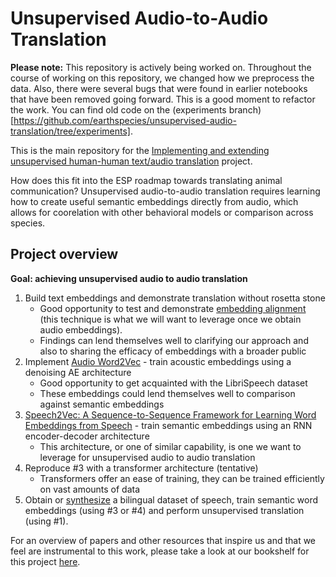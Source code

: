 # Unsupervised Audio-to-Audio Translation

**Please note:** This repository is actively being worked on. Throughout the course of working on this repository, we changed how we preprocess the data. Also, there were several bugs that were found in earlier notebooks that have been removed going forward. This is a good moment to refactor the work. You can find old code on the (experiments branch)[https://github.com/earthspecies/unsupervised-audio-translation/tree/experiments].

This is the main repository for the [Implementing and extending unsupervised human-human text/audio translation](https://github.com/orgs/earthspecies/projects/4) project.

How does this fit into the ESP roadmap towards translating animal communication? Unsupervised audio-to-audio translation requires learning how to create useful semantic embeddings directly from audio, which allows for coorelation with other behavioral models or comparison across species.

## Project overview

**Goal: achieving unsupervised audio to audio translation**

1. Build text embeddings and demonstrate translation without rosetta stone
    * Good opportunity to test and demonstrate [embedding alignment](https://arxiv.org/abs/1805.06297) (this technique is what we will want to leverage once we obtain audio embeddings).
    * Findings can lend themselves well to clarifying our approach and also to sharing the efficacy of embeddings with a broader public
2. Implement [Audio Word2Vec](https://arxiv.org/abs/1603.00982) - train acoustic embeddings using a denoising AE architecture
    * Good opportunity to get acquainted with the LibriSpeech dataset
    * These embeddings could lend themselves well to comparison against semantic embeddings
3. [Speech2Vec: A Sequence-to-Sequence Framework for Learning Word Embeddings from Speech](https://arxiv.org/abs/1803.08976) - train semantic embeddings using an RNN encoder-decoder architecture
    * This architecture, or one of similar capability, is one we want to leverage for unsupervised audio to audio translation
4. Reproduce #3 with a transformer architecture (tentative)
    * Transformers offer an ease of training, they can be trained efficiently on vast amounts of data
5. Obtain or [synthesize](https://research.google.com/pubs/archive/42543.pdf) a bilingual dataset of speech, train semantic word embeddings (using #3 or #4) and perform unsupervised translation (using #1).

For an overview of papers and other resources that inspire us and that we feel are instrumental to this work, please take a look at our bookshelf for this project [here](https://github.com/earthspecies/audio_embeddings/blob/master/bookshelf.md).
